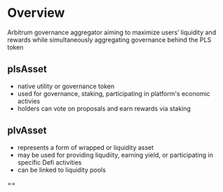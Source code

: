 # Overview

Arbitrum governance aggregator aiming to maximize users’ liquidity and rewards while simultaneously aggregating governance behind the PLS token

## plsAsset

- native utility or governance token
- used for governance, staking, participating in platform's economic activies
- holders can vote on proposals and earn rewards via staking

## plvAsset

- represents a form of wrapped or liquidity asset
- may be used for providing liqudiity, earning yield, or participating in specific Defi activities
- can be linked to liquidity pools

==
